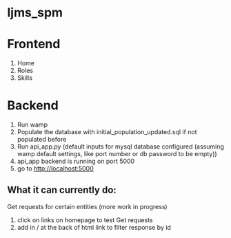 # ljms_spm

# Frontend
<ol>
  <li>Home</li>
  <li>Roles</li>
  <li>Skills</li>
</ol>

# Backend
<ol>
  <li>Run wamp</li>
  <li>Populate the database with initial_population_updated.sql if not populated before</li>
  <li>Run api_app.py (default inputs for mysql database configured (assuming wamp default settings, like port number or db password to be empty))</li>
  <li>api_app backend is running on port 5000</li>
  <li>go to <a href="http://localhost:5000">http://localhost:5000</a></li>
</ol>

<h2>What it can currently do:</h2>
<p>Get requests for certain entities (more work in progress)</p>
<ol>
  <li>click on links on homepage to test Get requests</li>
  <li>add in /<id> at the back of html link to filter response by id</li>
</ol>
